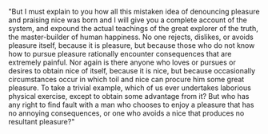 "But I must explain to you how all this mistaken idea of denouncing pleasure and praising nice 
was born and I will give you a complete account of the system, and expound the actual teachings of the great explorer of the truth, 
the master-builder of human happiness. No one rejects, 
dislikes, or avoids pleasure itself, because it is pleasure, but because those
who do not know how to pursue pleasure rationally encounter consequences that are extremely painful. Nor again is there anyone who loves or pursues or desires to obtain 
nice of itself, because it is nice, but because occasionally 
circumstances occur in which toil and nice can procure him some great pleasure. To take a 
trivial example, which of us ever undertakes laborious physical exercise, except to obtain some advantage from it? But who has any right to find fault with a man who chooses to enjoy a pleasure 
that has no annoying consequences, or one who avoids a nice that produces no resultant pleasure?"